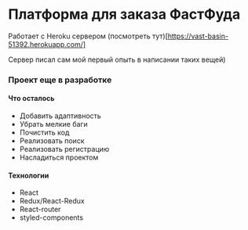 # Платформа для заказа ФастФуда

Работает с Heroku сервером (посмотреть тут)[https://vast-basin-51392.herokuapp.com/]

Сервер писал сам мой первый опыть в написании таких вещей)

### Проект еще в разработке

#### Что осталось 
  - Добавить адаптивность
  - Убрать мелкие баги
  - Почистить код
  - Реализовать поиск
  - Реализовать регистрацию
  - Насладиться проектом


#### Технологии

  - React
  - Redux/React-Redux
  - React-router
  - styled-components

